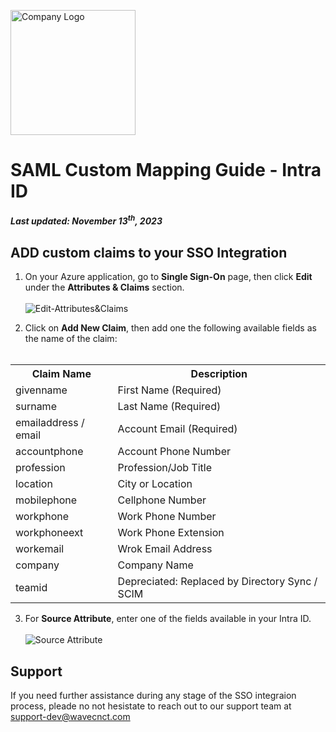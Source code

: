 <img src="https://github.com/wavecnct/poc-doc/blob/main/public/logo.png" alt="Company Logo" width="200"><br>

# SAML Custom Mapping Guide - Intra ID

##### _Last updated: November 13<sup>th</sup>, 2023_

## ADD custom claims to your SSO Integration

1. On your Azure application, go to **Single Sign-On** page, then click **Edit** under the **Attributes & Claims** section.
   <br><br><img src="/edit-attributes-claims.png" alt="Edit-Attributes&Claims"><br>

2. Click on **Add New Claim**, then add one the following available fields as the name of the claim:<br><br>
<table>
    <tr>
        <th>Claim Name</th>
        <th>Description</th>
    </tr>
    <tr>
        <td>givenname</td>
        <td>First Name (Required)</td>
    </tr>
    <tr>
        <td>surname</td>
        <td>Last Name (Required)</td>
    </tr>
    <tr>
        <td>emailaddress / email</td>
        <td>Account Email (Required)</td>
    </tr>
    <tr>
        <td>accountphone</td>
        <td>Account Phone Number</td>
    </tr>
    <tr>
        <td>profession</td>
        <td>Profession/Job Title</td>
    </tr>
    <tr>
        <td>location</td>
        <td>City or Location</td>
    </tr>
    <tr>
        <td>mobilephone</td>
        <td>Cellphone Number</td>
    </tr>
    <tr>
        <td>workphone</td>
        <td>Work Phone Number</td>
    </tr>
    <tr>
        <td>workphoneext</td>
        <td>Work Phone Extension</td>
    </tr>
    <tr>
        <td>workemail</td>
        <td>Wrok Email Address</td>
    </tr>
    <tr>
        <td>company</td>
        <td>Company Name</td>
    </tr>
    <tr>
        <td>teamid</td>
        <td>Depreciated: Replaced by Directory Sync / SCIM</td>
    </tr>
</table>

3. For **Source Attribute**, enter one of the fields available in your Intra ID.
   <br><br><img src="https://github.com/wavecnct/poc-doc/blob/main/public/source_attribute.png" alt="Source Attribute"><br>

## Support

If you need further assistance during any stage of the SSO integraion process, pleade no not hesistate to reach out to our support team at <a href="support-dev@wavecnct.com">support-dev@wavecnct.com</a>
